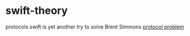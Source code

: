 # swift-theory

protocols.swift is yet another try to solve Brent Simmons [protocol problem](http://inessential.com/2015/07/19/secret_projects_diary_2_swift_2_0_prot)
